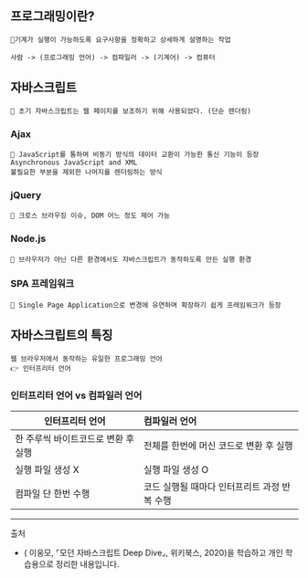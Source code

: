 

## 프로그래밍이란?

	📌기계가 실행이 가능하도록 요구사항을 정확하고 상세하게 설명하는 작업

	사람 -> (프로그래밍 언어) -> 컴파일러 -> (기계어) -> 컴퓨터

## 자바스크립트
	📌 초기 자바스크립트는 웹 페이지를 보조하기 위해 사용되었다. (단순 렌더링)

### Ajax
	📌 JavaScript를 통하여 비동기 방식의 데이터 교환이 가능한 통신 기능이 등장
    Asynchronous JavaScript and XML
    불필요한 부분을 제외한 나머지를 렌더링하는 방식
    
### jQuery
	📌 크로스 브라우징 이슈, DOM 어느 정도 제어 가능
    

### Node.js
	📌 브라우저가 아닌 다른 환경에서도 자바스크립트가 동작하도록 만든 실행 환경
    
### SPA 프레임워크
	📌 Single Page Application으로 변경에 유연하며 확장하기 쉽게 프레임워크가 등장
    
## 자바스크립트의 특징

	웹 브라우저에서 동작하는 유일한 프로그래밍 언어
	👉 인터프리터 언어

###  인터프리터 언어 vs 컴파일러 언어

|인터프리터 언어|컴파일러 언어|
|----|:----|
|한 주루씩 바이트코드로 변환 후 실행|전체를 한번에 머신 코드로 변환 후 실행| 
|실행 파일 생성 X|실행 파일 생성 O| 
|컴파일 단 한번 수행|코드 실행될 때마다 인터프리트 과정 반복 수행| 

-----
출처

- (	이웅모, ⌜모던 자바스크립트 Deep Dive⌟, 위키북스,  2020)을 학습하고 개인 학습용으로 정리한 내용입니다.